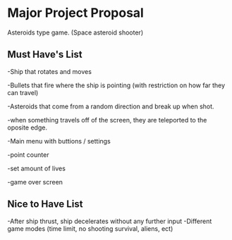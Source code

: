 # Major Project Proposal

Asteroids type game. (Space asteroid shooter)

## Must Have's List

-Ship that rotates and moves

-Bullets that fire where the ship is pointing (with restriction on how far they can travel)

-Asteroids that come from a random direction and break up when shot.

-when something travels off of the screen, they are teleported to the oposite edge.

-Main menu with buttions / settings

-point counter

-set amount of lives

-game over screen

## Nice to Have List

-After ship thrust, ship decelerates without any further input
-Different game modes (time limit, no shooting survival, aliens, ect)
